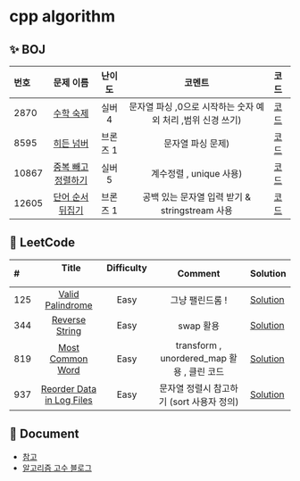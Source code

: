 ﻿# cpp algorithm

## ✨ BOJ

| 번호 |  문제 이름 | 난이도  | 코멘트|  코드 |
|:---|:---------------------:|:-----:|:-----:|:------|
|2870|[ 수학 숙제 ](https://www.acmicpc.net/problem/2870) | 실버 4 | 문자열 파싱 ,0으로 시작하는 숫자 예외 처리 ,범위 신경 쓰기)|[코드](boj/silver4/2870.md)
|8595|[ 히든 넘버  ](https://www.acmicpc.net/problem/8595) | 브론즈 1 | 문자열 파싱 문제)|[코드](boj/bronze1/8595.md)
|10867|[ 중복 빼고 정렬하기  ](https://www.acmicpc.net/problem/10867) | 실버 5 | 계수정렬 , unique 사용)|[코드](boj/silver5/10867.md)
|12605|[ 단어 순서 뒤집기 ](https://www.acmicpc.net/problem/12605) | 브론즈 1 | 공백 있는 문자열 입력 받기 &  stringstream 사용|[코드](boj/bronze1/12605.md)


## 🎃 LeetCode


| # | &nbsp; &nbsp; &nbsp; &nbsp; Title &nbsp; &nbsp; &nbsp; &nbsp;| Difficulty &nbsp; | Comment| Solution |
|:---|:---------------------:|:-----:|:-----:|:----|
|125|[ Valid Palindrome ](https://leetcode.com/problems/valid-palindrome/) | Easy | 그냥 팰린드롬 !|[Solution](leetcode/easy/125.md)
|344|[ Reverse String ](https://leetcode.com/problems/reverse-string/) | Easy | swap  활용|[Solution](leetcode/easy/344.md)
|819|[ Most Common Word ](https://leetcode.com/problems/most-common-word/) | Easy | transform , unordered_map 활용 , 클린 코드| [Solution](leetcode/easy/819.md)
|937|[ Reorder Data in Log Files ](https://leetcode.com/problems/reorder-data-in-log-files/) | Easy | 문자열 정렬시 참고하기 (sort 사용자 정의)|[Solution](leetcode/easy/937.md)





## 📃 Document

- [참고](./good/참고.md)
- [알고리즘 고수 블로그 ](./good/블로그모음.md)